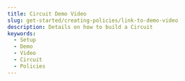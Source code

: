 ```yaml
---
title: Circuit Demo Video
slug: get-started/creating-policies/link-to-demo-video
description: Details on how to build a Circuit
keywords:
  - Setup
  - Demo
  - Video
  - Circuit
  - Policies
---
```

